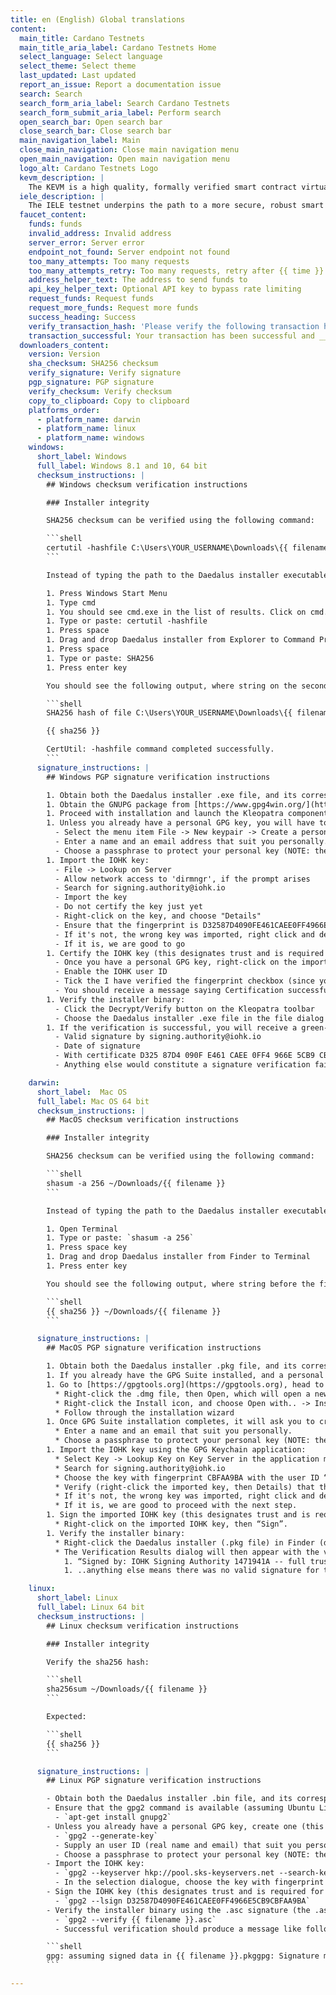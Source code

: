 ```yaml
---
title: en (English) Global translations
content:
  main_title: Cardano Testnets
  main_title_aria_label: Cardano Testnets Home
  select_language: Select language
  select_theme: Select theme
  last_updated: Last updated
  report_an_issue: Report a documentation issue
  search: Search
  search_form_aria_label: Search Cardano Testnets
  search_form_submit_aria_label: Perform search
  open_search_bar: Open search bar
  close_search_bar: Close search bar
  main_navigation_label: Main
  close_main_navigation: Close main navigation menu
  open_main_navigation: Open main navigation menu
  logo_alt: Cardano Testnets Logo
  kevm_description: |
    The KEVM is a high quality, formally verified smart contract virtual machine compatible with the Ethereum virtual machine (EVM). Formally specified in the K framework, the KEVM uses formal semantics for elements such as the configuration and transition rules of EVM, resulting in a more secure virtual machine for smart contracts.
  iele_description: |
    The IELE testnet underpins the path to a more secure, robust smart contract design for Cardano. It is a new register-based virtual machine for smart contracts built to take account of the lessons learned from LLVM. IELE aims to provide the most secure and high-performance platform for running smart contracts, while also delivering the most flexible set of interfaces possible to execute different programming languages.
  faucet_content:
    funds: funds
    invalid_address: Invalid address
    server_error: Server error
    endpoint_not_found: Server endpoint not found
    too_many_attempts: Too many requests
    too_many_attempts_retry: Too many requests, retry after {{ time }}
    address_helper_text: The address to send funds to
    api_key_helper_text: Optional API key to bypass rate limiting
    request_funds: Request funds
    request_more_funds: Request more funds
    success_heading: Success
    verify_transaction_hash: 'Please verify the following transaction hash:'
    transaction_successful: Your transaction has been successful and __{{ amount }}__ have been sent to __{{ address }}__.
  downloaders_content:
    version: Version
    sha_checksum: SHA256 checksum
    verify_signature: Verify signature
    pgp_signature: PGP signature
    verify_checksum: Verify checksum
    copy_to_clipboard: Copy to clipboard
    platforms_order:
      - platform_name: darwin
      - platform_name: linux
      - platform_name: windows
    windows:
      short_label: Windows
      full_label: Windows 8.1 and 10, 64 bit
      checksum_instructions: |
        ## Windows checksum verification instructions

        ### Installer integrity

        SHA256 checksum can be verified using the following command:

        ```shell
        certutil -hashfile C:\Users\YOUR_USERNAME\Downloads\{{ filename }} SHA256
        ```

        Instead of typing the path to the Daedalus installer executable use drag and drop:

        1. Press Windows Start Menu
        1. Type cmd
        1. You should see cmd.exe in the list of results. Click on cmd.exe to launch it.
        1. Type or paste: certutil -hashfile
        1. Press space
        1. Drag and drop Daedalus installer from Explorer to Command Prompt
        1. Press space
        1. Type or paste: SHA256
        1. Press enter key

        You should see the following output, where string on the second line is the SHA256 checksum:

        ```shell
        SHA256 hash of file C:\Users\YOUR_USERNAME\Downloads\{{ filename }}:

        {{ sha256 }}

        CertUtil: -hashfile command completed successfully.
        ```
      signature_instructions: |
        ## Windows PGP signature verification instructions

        1. Obtain both the Daedalus installer .exe file, and its corresponding .exe.asc signature file -- put them in the same directory.
        1. Obtain the GNUPG package from [https://www.gpg4win.org/](https://www.gpg4win.org/)
        1. Proceed with installation and launch the Kleopatra component.
        1. Unless you already have a personal GPG key, you will have to create one (which is required for step 6):
          - Select the menu item File -> New keypair -> Create a personal OpenPGP key pair.
          - Enter a name and an email address that suit you personally.
          - Choose a passphrase to protect your personal key (NOTE: the passphrase can be empty, but it is not recommended if you intend to use GNUPG in future).
        1. Import the IOHK key:
          - File -> Lookup on Server
          - Allow network access to 'dirmngr', if the prompt arises
          - Search for signing.authority@iohk.io 
          - Import the key
          - Do not certify the key just yet
          - Right-click on the key, and choose "Details"
          - Ensure that the fingerprint is D32587D4090FE461CAEE0FF4966E5CB9CBFAA9BA
          - If it's not, the wrong key was imported, right click and delete
          - If it is, we are good to go
        1. Certify the IOHK key (this designates trust and is required for the next step):
          - Once you have a personal GPG key, right-click on the imported IOHK key and choose Certify
          - Enable the IOHK user ID
          - Tick the I have verified the fingerprint checkbox (since you did, as per step 5), and proceed.
          - You should receive a message saying Certification successful
        1. Verify the installer binary:
          - Click the Decrypt/Verify button on the Kleopatra toolbar
          - Choose the Daedalus installer .exe file in the file dialog (the .asc signature file must reside in the same directory)
        1. If the verification is successful, you will receive a green-tinted message box saying:
          - Valid signature by signing.authority@iohk.io
          - Date of signature
          - With certificate D325 87D4 090F E461 CAEE 0FF4 966E 5CB9 CBFA A9BA
          - Anything else would constitute a signature verification failure.

    darwin:
      short_label:  Mac OS
      full_label: Mac OS 64 bit
      checksum_instructions: |
        ## MacOS checksum verification instructions

        ### Installer integrity

        SHA256 checksum can be verified using the following command:

        ```shell
        shasum -a 256 ~/Downloads/{{ filename }}
        ```

        Instead of typing the path to the Daedalus installer executable use drag and drop:

        1. Open Terminal
        1. Type or paste: `shasum -a 256`
        1. Press space key
        1. Drag and drop Daedalus installer from Finder to Terminal
        1. Press enter key

        You should see the following output, where string before the file path is the SHA256 checksum:

        ```shell
        {{ sha256 }} ~/Downloads/{{ filename }}
        ```

      signature_instructions: |
        ## MacOS PGP signature verification instructions

        1. Obtain both the Daedalus installer .pkg file, and its corresponding .pkg.asc signature file -- put them in the same directory.
        1. If you already have the GPG Suite installed, and a personal key generated, please skip to step 5, and if not, proceed with the next step.
        1. Go to [https://gpgtools.org](https://gpgtools.org), head to the GPG Suite section, download the .dmg file and install it:
          * Right-click the .dmg file, then Open, which will open a new window with two icons: Install and Uninstall
          * Right-click the Install icon, and choose Open with.. -> Installer, which should start the GPG Suite installer
          * Follow through the installation wizard
        1. Once GPG Suite installation completes, it will ask you to create a new key pair (this is required for step 6, so please don’t skip it):
          * Enter a name and an email that suit you personally.
          * Choose a passphrase to protect your personal key (NOTE: the passphrase can be empty, but it is not recommended if you intend to use this key and GPG Suite in future).
        1. Import the IOHK key using the GPG Keychain application:
          * Select Key -> Lookup Key on Key Server in the application menu
          * Search for signing.authority@iohk.io
          * Choose the key with fingerprint CBFAA9BA with the user ID “IOHK Signing Authority ”, then click Retrieve Key
          * Verify (right-click the imported key, then Details) that the fingerprint of the imported key is D325 87D4 090F E461 CAEE 0FF4 966E 5CB9 CBFA A9BA
          * If it's not, the wrong key was imported, right click and delete
          * If it is, we are good to proceed with the next step.
        1. Sign the imported IOHK key (this designates trust and is required for the next step):
          * Right-click on the imported IOHK key, then “Sign”.
        1. Verify the installer binary:
          * Right-click the Daedalus installer (.pkg file) in Finder (do NOT right click on the .asc file, that will not work), then select Services -> OpenPGP: Verify Signature of File (the .asc signature file must reside in the same directory)
          * The Verification Results dialog will then appear with the verdict in the Result column:
            1. “Signed by: IOHK Signing Authority 1471941A -- full trust” -- if successful
            1. ..anything else means there was no valid signature for the installer.

    linux:
      short_label: Linux
      full_label: Linux 64 bit
      checksum_instructions: |
        ## Linux checksum verification instructions

        ### Installer integrity

        Verify the sha256 hash:

        ```shell
        sha256sum ~/Downloads/{{ filename }}
        ```

        Expected:

        ```shell
        {{ sha256 }}
        ```

      signature_instructions: |
        ## Linux PGP signature verification instructions

        - Obtain both the Daedalus installer .bin file, and its corresponding .bin.asc signature file -- put them in the same directory.
        - Ensure that the gpg2 command is available (assuming Ubuntu Linux) in your shell, and if not -- execute the following shell command (shell commands further indicated by this bold monospace font):
          - `apt-get install gnupg2`
        - Unless you already have a personal GPG key, create one (this is required for step 5):
          - `gpg2 --generate-key`
          - Supply an user ID (real name and email) that suit you personally
          - Choose a passphrase to protect your personal key (NOTE: the passphrase can be empty, but it is not recommended if you intend to use this key and GNUPG in future)
        - Import the IOHK key:
          - `gpg2 --keyserver hkp://pool.sks-keyservers.net --search-keys signing.authority@iohk.io`
          - In the selection dialogue, choose the key with fingerprint 966E5CB9CBFAA9BA
        - Sign the IOHK key (this designates trust and is required for the next step):
          - `gpg2 --lsign D32587D4090FE461CAEE0FF4966E5CB9CBFAA9BA`
        - Verify the installer binary using the .asc signature (the .asc signature file must reside in the same directory as the installer binary):
          - `gpg2 --verify {{ filename }}.asc`
          - Successful verification should produce a message like follows:

        ```shell
        gpg: assuming signed data in {{ filename }}.pkggpg: Signature made ...DATE...gpg: using RSA key 9F9840B50AE539A2732CF646C131557F1471941Agpg: checking the trustdbgpg: marginals needed: 3 completes needed: 1 trust model: pgpgpg: depth: 0 valid: 1 signed: 1 trust: 0-, 0q, 0n, 0m, 0f, 1ugpg: depth: 1 valid: 1 signed: 0 trust: 1-, 0q, 0n, 0m, 0f, 0ugpg: next trustdb check due at ...DATE...gpg: Good signature from IOHK Signing Authority <signing.authority@iohk.io>
        ```

---
```

